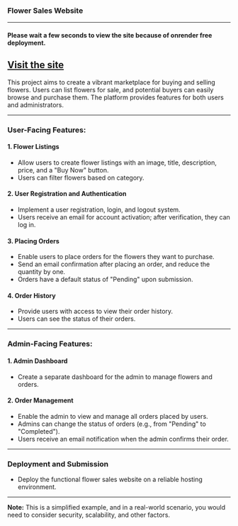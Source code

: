 ### Flower Sales Website
---
#### Please wait a few seconds to view the site because of onrender free deployment.
[Visit the site](https://flower-sell.onrender.com) 
---
This project aims to create a vibrant marketplace for buying and selling flowers. Users can list flowers for sale, and potential buyers can easily browse and purchase them. The platform provides features for both users and administrators.

---

### User-Facing Features:

#### 1. Flower Listings

- Allow users to create flower listings with an image, title, description, price, and a "Buy Now" button.
- Users can filter flowers based on category.

#### 2. User Registration and Authentication

- Implement a user registration, login, and logout system.
- Users receive an email for account activation; after verification, they can log in.

#### 3. Placing Orders

- Enable users to place orders for the flowers they want to purchase.
- Send an email confirmation after placing an order, and reduce the quantity by one.
- Orders have a default status of "Pending" upon submission.

#### 4. Order History

- Provide users with access to view their order history.
- Users can see the status of their orders.

---

### Admin-Facing Features:

#### 1. Admin Dashboard

- Create a separate dashboard for the admin to manage flowers and orders.

#### 2. Order Management

- Enable the admin to view and manage all orders placed by users.
- Admins can change the status of orders (e.g., from "Pending" to "Completed").
- Users receive an email notification when the admin confirms their order.

---

### Deployment and Submission

- Deploy the functional flower sales website on a reliable hosting environment.

---

**Note:** This is a simplified example, and in a real-world scenario, you would need to consider security, scalability, and other factors.
